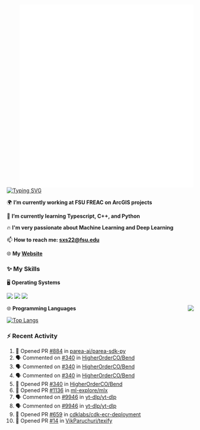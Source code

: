 <img align="right" width="470" src="github-metrics.svg">

[![Typing SVG](https://readme-typing-svg.herokuapp.com?duration=2500&vCenter=true&width=200&height=40&lines=Hello+World+👋)](https://git.io/typing-svg)

🌍 **I’m currently working at FSU FREAC on ArcGIS projects**

🌱 **I’m currently learning Typescript, C++, and Python**

🔥 **I'm very passionate about Machine Learning and Deep Learning**

📫 **How to reach me: sxs22@fsu.edu**

🌐 **My [Website](https://shixianshengcom.wordpress.com/)**

### ✨ **My Skills**

🖥️ **Operating Systems**

[![](https://img.shields.io/badge/LinuxMint-47A248?style=flat-square&logo=linuxmint&logoColor=fff)](https://linuxmint.com/)
[![](https://img.shields.io/badge/Windows11-0078d6?style=flat-square&logo=windows&logoColor=fff)](https://www.microsoft.com/software-download/windows11)
[![](https://img.shields.io/badge/Ubuntu-E95420?style=flat-square&logo=ubuntu&logoColor=white)](https://ubuntu.com/download)

<a>
    <img align="right" src="https://github-readme-stats.vercel.app/api?username=KPCOFGS&theme=tokyonight&show_icons=true&show=prs_merged">
</a>

🌐 **Programming Languages**

[![Top Langs](https://github-readme-stats.vercel.app/api/top-langs/?username=KPCOFGS&width=100&theme=tokyonight)](https://github.com/anuraghazra/github-readme-stats)

### ⚡ **Recent Activity**
<!--START_SECTION:activity-->
1. 💪 Opened PR [#884](https://github.com/parea-ai/parea-sdk-py/pull/884) in [parea-ai/parea-sdk-py](https://github.com/parea-ai/parea-sdk-py)
2. 🗣 Commented on [#340](https://github.com/HigherOrderCO/Bend/pull/340#issuecomment-2118394698) in [HigherOrderCO/Bend](https://github.com/HigherOrderCO/Bend)
3. 🗣 Commented on [#340](https://github.com/HigherOrderCO/Bend/pull/340#issuecomment-2118387127) in [HigherOrderCO/Bend](https://github.com/HigherOrderCO/Bend)
4. 🗣 Commented on [#340](https://github.com/HigherOrderCO/Bend/pull/340#issuecomment-2118382855) in [HigherOrderCO/Bend](https://github.com/HigherOrderCO/Bend)
5. 💪 Opened PR [#340](https://github.com/HigherOrderCO/Bend/pull/340) in [HigherOrderCO/Bend](https://github.com/HigherOrderCO/Bend)
6. 💪 Opened PR [#1136](https://github.com/ml-explore/mlx/pull/1136) in [ml-explore/mlx](https://github.com/ml-explore/mlx)
7. 🗣 Commented on [#9946](https://github.com/yt-dlp/yt-dlp/pull/9946#issuecomment-2118213734) in [yt-dlp/yt-dlp](https://github.com/yt-dlp/yt-dlp)
8. 🗣 Commented on [#9946](https://github.com/yt-dlp/yt-dlp/pull/9946#issuecomment-2118203843) in [yt-dlp/yt-dlp](https://github.com/yt-dlp/yt-dlp)
9. 💪 Opened PR [#659](https://github.com/cdklabs/cdk-ecr-deployment/pull/659) in [cdklabs/cdk-ecr-deployment](https://github.com/cdklabs/cdk-ecr-deployment)
10. 💪 Opened PR [#14](https://github.com/VikParuchuri/texify/pull/14) in [VikParuchuri/texify](https://github.com/VikParuchuri/texify)
<!--END_SECTION:activity-->
